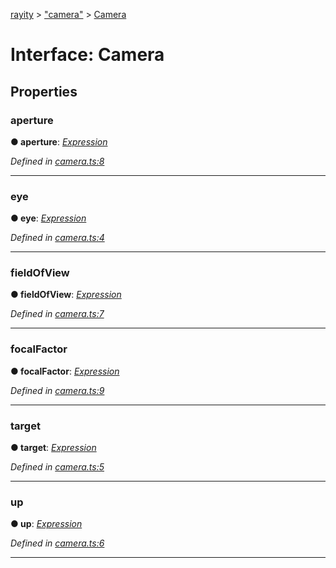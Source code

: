 [rayity](../README.md) > ["camera"](../modules/_camera_.md) > [Camera](../interfaces/_camera_.camera.md)



# Interface: Camera


## Properties
<a id="aperture"></a>

###  aperture

**●  aperture**:  *[Expression](_expression_.expression.md)* 

*Defined in [camera.ts:8](https://github.com/gribbet/rayity/blob/4838bef/src/camera.ts#L8)*





___

<a id="eye"></a>

###  eye

**●  eye**:  *[Expression](_expression_.expression.md)* 

*Defined in [camera.ts:4](https://github.com/gribbet/rayity/blob/4838bef/src/camera.ts#L4)*





___

<a id="fieldofview"></a>

###  fieldOfView

**●  fieldOfView**:  *[Expression](_expression_.expression.md)* 

*Defined in [camera.ts:7](https://github.com/gribbet/rayity/blob/4838bef/src/camera.ts#L7)*





___

<a id="focalfactor"></a>

###  focalFactor

**●  focalFactor**:  *[Expression](_expression_.expression.md)* 

*Defined in [camera.ts:9](https://github.com/gribbet/rayity/blob/4838bef/src/camera.ts#L9)*





___

<a id="target"></a>

###  target

**●  target**:  *[Expression](_expression_.expression.md)* 

*Defined in [camera.ts:5](https://github.com/gribbet/rayity/blob/4838bef/src/camera.ts#L5)*





___

<a id="up"></a>

###  up

**●  up**:  *[Expression](_expression_.expression.md)* 

*Defined in [camera.ts:6](https://github.com/gribbet/rayity/blob/4838bef/src/camera.ts#L6)*





___


